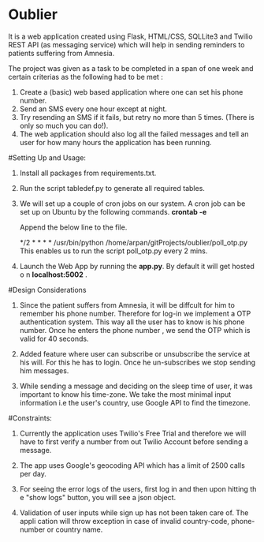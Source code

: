 # Oublier
It is a web application created using Flask, HTML/CSS, SQLLite3 and Twilio REST API (as messaging service) which will help in sending reminders to patients suffering from Amnesia. 

The project was given as a task to be completed in a span of one week and certain criterias as the following had to be met :
1. Create a (basic) web based application where one can set his phone number.  
2. Send an SMS every one hour except at night.  
3. Try resending an SMS if it fails, but retry no more than 5 times. (There is only so much you can do!).  
4. The web application should also log all the failed messages and tell an user for how many hours the application has been running.  

#Setting Up and Usage:

1. Install all packages from requirements.txt.
2. Run the script tabledef.py to generate all required tables.

3. We will set up a couple of cron jobs on our system. A cron job can be set up on Ubuntu by the following commands.
	**crontab -e**  
	
	Append the below line to the file.   

	*/2 * * * * /usr/bin/python /home/arpan/gitProjects/oublier/poll_otp.py  
   This enables us to run the script poll_otp.py every 2 mins.  

4. Launch the Web App by running the **app.py**. By default it will get hosted o   n **localhost:5002**  .

#Design Considerations

1. Since the patient suffers from Amnesia, it will be diffcult for him to remember his phone number. Therefore for log-in we implement a OTP authentication system. This way all the user has to know is his phone number. Once he enters the phone number , we send the OTP which is valid for 40 seconds.   

2. Added feature where user can subscribe or unsubscribe the service at his will. For this he has to login. Once he un-subscribes we stop sending him messages.  
3. While sending a message and deciding on the sleep time of user, it was important to know his time-zone. We take the most minimal input information i.e the user's country, use Google API to find the timezone. 

#Constraints:

1. Currently the application uses Twilio's Free Trial and therefore we will have to first verify a number from out Twilio Account before sending a message.

2. The app uses Google's geocoding API which has a limit of 2500 calls per day.

3. For seeing the error logs of the users, first log in and then upon hitting th   e "show logs" button, you will see a json object.  

4. Validation of user inputs while sign up has not been taken care of. The appli   cation will throw exception in case of invalid country-code, phone-number or    country name.  

